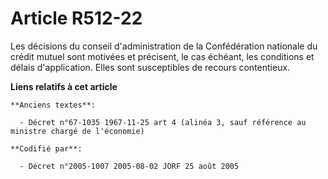 # Article R512-22

Les décisions du conseil d'administration de la Confédération nationale du crédit mutuel sont motivées et précisent, le cas
échéant, les conditions et délais d'application. Elles sont susceptibles de recours contentieux.

**Liens relatifs à cet article**

	**Anciens textes**:

	  - Décret n°67-1035 1967-11-25 art 4 (alinéa 3, sauf référence au ministre chargé de l'économie)

	**Codifié par**:

	  - Décret n°2005-1007 2005-08-02 JORF 25 août 2005

